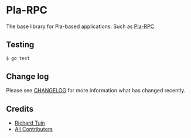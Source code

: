 # Pla-RPC

The base library for Pla-based applications. Such as [Pla-RPC](https://github.com/rtuin/pla-rpc)

## Testing

```bash
$ go test
```

## Change log

Please see [CHANGELOG](CHANGELOG.md) for more information what has changed recently.

## Credits

- [Richard Tuin](http://github.com/rtuin)
- [All Contributors](https://github.com/rtuin/go-plalib/contributors)